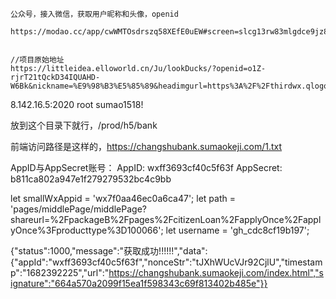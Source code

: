 


```
公众号，接入微信，获取用户昵称和头像，openid

https://modao.cc/app/cwWMTOsdrszq58XEfE0uEW#screen=slcg13rw83mlgdce9jz8nlzyx


//项目原始地址
https://littleidea.elloworld.cn/Ju/lookDucks/?openid=o1Z-rjrT21tQckD34IQUAHD-W6Bk&nickname=%E9%98%B3%E5%85%89&headimgurl=https%3A%2F%2Fthirdwx.qlogo.cn%2Fmmopen%2Fvi_32%2FQ0j4TwGTfTI4sxGqZP1pGGfvgLMVTwSNmrSib7sF2J3YNd4ntgj4tR76YLDYtJtSS70GPRIQ2K6w2AXnzzxPfhg%2F132#/

```



8.142.16.5:2020
root
sumao1518!

放到这个目录下就行，/prod/h5/bank

前端访问路径是这样的，https://changshubank.sumaokeji.com/1.txt


AppID与AppSecret账号：
AppID: wxff3693cf40c5f63f
AppSecret: b811ca802a947e1f279279532bc4c9bb


let smallWxAppid = 'wx7f0aa46ec0a6ca47';
let path = 'pages/middlePage/middlePage?shareurl=%2FpackageB%2Fpages%2FcitizenLoan%2FapplyOnce%2FapplyOnce%3Fproducttype%3D100066';
let username = 'gh_cdc8cf19b197';



{"status":1000,"message":"获取成功!!!!!!","data":{"appId":"wxff3693cf40c5f63f","nonceStr":"tJXhWUcVJr92CjlU","timestamp":"1682392225","url":"https://changshubank.sumaokeji.com/index.html","signature":"664a570a2099f15ea1f598343c69f813402b485e"}}